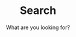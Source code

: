 ---
layout: search
title: Search
permalink: /search/
subtitle: "What are you looking for?"
feature-img: "assets/img/pages/search.jpg"
icon: "fa-search"
order: 5
---